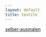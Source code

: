 ```yaml
---
layout: default
title: textile
---
```


<div id="myShop">
    <a href="https://shop.spreadshirt.de/selber-ausmalen">selber-ausmalen</a>
</div>

<script>
    var spread_shop_config = {
        shopName: 'selber-ausmalen',
        locale: 'de_DE',
        prefix: 'https://shop.spreadshirt.de',
        baseId: 'myShop'
    };
</script>

<script type="text/javascript"
        src="https://shop.spreadshirt.de/shopfiles/shopclient/shopclient.nocache.js">
</script>
